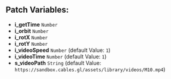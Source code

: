 ## Patch Variables:

* __i_getTime__ ```Number```
* __i_orbit__ ```Number```
* __i_rotX__ ```Number```
* __i_rotY__ ```Number```
* __i_videoSpeed__ ```Number``` (default Value: `1`)
* __i_videoTime__ ```Number``` (default Value: `1`)
* __s_videoPath__ ```String``` (default Value: `https://sandbox.cables.gl/assets/library/videos/M10.mp4`)


